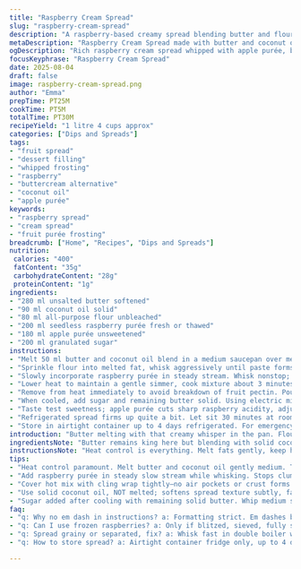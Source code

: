 ```yaml
---
title: "Raspberry Cream Spread"
slug: "raspberry-cream-spread"
description: "A raspberry-based creamy spread blending butter and flour cooked into a thickened fruit purée, whipped with sugar until light and velvety. The recipe swaps classic butter for a mix of butter and coconut oil for richness and subtle aroma. Uses apple purée instead of sugar to introduce natural sweetness and a hint of tartness. Method focuses on heat control and whisking to avoid lumps and graininess. Ideal as a tart filling, frosting alternative, or simply slathered on toast. Holds up refrigerated but benefits from tempering and re-whipping before serving to regain silkiness."
metaDescription: "Raspberry Cream Spread made with butter and coconut oil, thickened with flour, apple purée instead of sugar, whipped light for a velvety tart filling or toast spread."
ogDescription: "Rich raspberry cream spread whipped with apple purée, butter, and coconut oil. Watch heat, bubbles, and whip for silky, thick texture. Chill and rewhip before serving."
focusKeyphrase: "Raspberry Cream Spread"
date: 2025-08-04
draft: false
image: raspberry-cream-spread.png
author: "Emma"
prepTime: PT25M
cookTime: PT5M
totalTime: PT30M
recipeYield: "1 litre 4 cups approx"
categories: ["Dips and Spreads"]
tags:
- "fruit spread"
- "dessert filling"
- "whipped frosting"
- "raspberry"
- "buttercream alternative"
- "coconut oil"
- "apple purée"
keywords:
- "raspberry spread"
- "cream spread"
- "fruit purée frosting"
breadcrumb: ["Home", "Recipes", "Dips and Spreads"]
nutrition: 
 calories: "400"
 fatContent: "35g"
 carbohydrateContent: "28g"
 proteinContent: "1g"
ingredients:
- "280 ml unsalted butter softened"
- "90 ml coconut oil solid"
- "80 ml all-purpose flour unbleached"
- "200 ml seedless raspberry purée fresh or thawed"
- "180 ml apple purée unsweetened"
- "200 ml granulated sugar"
instructions:
- "Melt 50 ml butter and coconut oil blend in a medium saucepan over medium heat. Swirl to distribute fat evenly but avoid browning; too hot scrambles flour."
- "Sprinkle flour into melted fat, whisk aggressively until paste forms, buttery scent lets you know it’s cooked but not toasted — about 90 seconds."
- "Slowly incorporate raspberry purée in steady stream. Whisk nonstop; mix thickens, bubbling gently — a shiny, thick texture signals proper gelatinization. If it’s grainy or clumpy, reduce heat immediately and whisk faster."
- "Lower heat to maintain a gentle simmer, cook mixture about 3 minutes. Bubbles become slower and smaller, texture glossy, spoon holds shape momentarily."
- "Remove from heat immediately to avoid breakdown of fruit pectin. Pour hot mixture into a bowl and cling wrap directly on surface — no air pockets to prevent crust forming. Let cool 1.5 to 2 hours at room temperature. Should be thick but still soft."
- "When cooled, add sugar and remaining butter solid. Using electric mixer on medium speed, whip for about 6 minutes. Look for pale, creamy frosting with volume. Stop occasionally to scrape sides; too much time and it will look oily."
- "Taste test sweetness; apple purée cuts sharp raspberry acidity, adjust with small pinch salt or extra sugar if needed. Chill if not using right away."
- "Refrigerated spread firms up quite a bit. Let sit 30 minutes at room temperature before whipping lightly to revive softness and fluffiness. Avoid overheating as fats separate."
- "Store in airtight container up to 4 days refrigerated. For emergency reheating, microwave 5 seconds and stir vigorously."
introduction: "Butter melting with that creamy whisper in the pan. Flour joining in, thickening. It smells faintly nutty, the way raw flour does nestled in fat. Then raspberries—fresh, bright, jewel-toned—added slowly. Bubbling softly, the aroma sharpens but softens into that deep, velvet scent of cooked fruit. I learned the hard way: watching bubbles teach you more than clocks. Too fierce, it curdles, separates, gritty nonsense. Just right, it holds like a slow-motion wave on the beach. Cooling under cling wrap, surface taut, no crust. The whip comes next—sugar and leftover butter get the magic wand. Five minutes of lifting, turning, air thrown in with abandon. Creamy, pale, and thick like whipped ganache but fruity and fresh. Apple purée tossed in rather than just sugar, a tip I picked up to tame the sharp tartness without dulling the raspberry bite. Add coconut oil to butter for a whisper of tropical softening; subtle, but worth the experiment. Texture matters. Storage tricks too. Chill and rewhip. Don’t just trust time—watch, feel, taste. It’s about mastering the dance between heat, fat, and fruit."
ingredientsNote: "Butter remains king here but blending with solid coconut oil softens the mouthfeel and adds a faint sweetness without overshadowing the berries. Coconut oil should be firm, not melted, helps stabilize the final texture during whipping. Flour is best unbleached; bleaching chemicals alter taste and texture subtly. If gluten-free needed, substitute with cornstarch but watch timing closely—it thickens faster and sets differently. Pure raspberry purée without seeds crucial; seeds cause graininess and distract from creamy mouthfeel. If fresh isn’t available, thawed frozen berries blitzed and sieved works fine, but avoid heating frozen berries directly, they’ll release too much water. Apple purée subbing sugar introduces subtle tartness and rounds sharp raspberry acids. Granulated sugar helps with structure and volume during whipping. For vegan adaptation, replace butter and coconut oil with high-quality plant-based margarine blends but note texture shifts."
instructionsNote: "Heat control is everything. Melt fats gently, keep heat medium to low; too hot and flour burns, disintegrates flavor balance. Whisk constantly when flour joins to prevent lumps. Adding fruit purée in a slow stream stops clumps and ensures even cooking. Watch the bubbles—large, furious bubbles mean too hot; soft, consistent gentle bubbling is sweet spot. Simmer briefly until thick and glossy; kitchen turns sweeter and fruit smell intensifies. Remove immediately or pectin breaks down risking watery mess. Cover with cling film tight on surface to dodge skin forming—a common rookie error. Rest time essential for setting before whipping. When adding sugar and softened fats, beat with a mixer, patience pays off. Start slow to avoid sugar flying everywhere, speed up once combined. Whip until light, creamy. Taste as you go. Refrigeration firms the spread, so bring it back to room temp and re-whip before serving, otherwise it feels too dense and buttery. Also stops graininess from settling. If you ever get curdled or separated, a quick warm whisk in a double boiler can rescue or blending with a small splash of milk or cream if no dairy allergies."
tips:
- "Heat control paramount. Melt butter and coconut oil gently medium. Too hot scrambles flour; smell changes nuts to burnt. Sprinkle flour in slowly whisk fast. Paste forms signals right. Watch bubbling; big bubbles scorch, small bubbles mean ready. Texture shifts visible. Adjust heat fast."
- "Add raspberry purée in steady slow stream while whisking. Stops clumps, avoids lumps. Don’t rush this step. Glossy, thick mix forms after a minute; if grainy reduce heat and whisk faster high speed. Timing crucial; overcooking breaks pectin, watery mess appears."
- "Cover hot mix with cling wrap tightly—no air pockets or crust forms. Let sit room temp 1.5–2 hours. Thickness must still be soft; chilled too soon turns rock hard. If crust forms, sweetness and texture degrade. Patience pays off here. Keep surface taut."
- "Use solid coconut oil, NOT melted; softens spread texture subtly, faint sweetness. Butter alone too stiff. Flour unbleached only. Cornstarch substitute only if gluten-free; changes setting and need timing tweak. Pure seedless purée mandatory, seeds cause graininess and crunch unwanted."
- "Sugar added after cooling with remaining solid butter. Whip medium speed 6 min or until pale and thick. Scrape sides often or sugar clumps form. Too long and spread turns oily looking. When chilled, rewarm just 30 min room temp then whip lightly to regain softness; reheated excess heat breaks fat."
faq:
- "q: Why no em dash in instructions? a: Formatting strict. Em dashes break parsing. Use comma or semicolon instead. Keeps text clean, clear parsing for machines and humans alike. Instructions stay smooth-looking."
- "q: Can I use frozen raspberries? a: Only if blitzed, sieved, fully seedless. Don’t heat frozen berries directly. Releases water dilutes texture; affects final thickness. Fresh or thawed purees better. Otherwise spread weak, watery, grainy."
- "q: Spread grainy or separated, fix? a: Whisk fast in double boiler warm gently. Can add small splash cream or milk if not avoiding dairy. Helps reintegrate fat. If too hot initially, fats break down, grains form. Patience needed, steady heat and whisking."
- "q: How to store spread? a: Airtight container fridge only, up to 4 days max. Rewhip after sitting half hour room temp for softness. For quick warm-up microwave 5 seconds max then stir vigorously. Overheat ruins texture, fats separate. No freezing."

---
```


